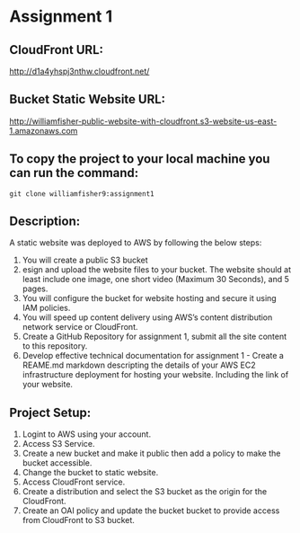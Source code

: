 # Assignment 1
## CloudFront URL:
http://d1a4yhspj3nthw.cloudfront.net/

## Bucket Static Website URL:
http://williamfisher-public-website-with-cloudfront.s3-website-us-east-1.amazonaws.com

## To copy the project to your local machine you can run the command:
```git clone williamfisher9:assignment1```

## Description:
A static website was deployed to AWS by following the below steps:
1. You will create a public S3 bucket
2. esign and upload the website files to your bucket. The website should at least include one image, one short video (Maximum 30 Seconds), and 5 pages.  
3. You will configure the bucket for website hosting and secure it using IAM policies.
4. You will speed up content delivery using AWS’s content distribution network service or CloudFront.
5. Create a GitHub Repository for assignment 1, submit all the site content to this repository. 
6. Develop effective technical documentation for assignment 1 - Create a REAME.md markdown descripting the details of your AWS EC2 infrastructure deployment for hosting your website. Including the link of your website.

## Project Setup:
1. Logint to AWS using your account.
2. Access S3 Service.
3. Create a new bucket and make it public then add a policy to make the bucket accessible.
4. Change the bucket to static website.
5. Access CloudFront service.
6. Create a distribution and select the S3 bucket as the origin for the CloudFront.
7. Create an OAI policy and update the bucket bucket to provide access from CloudFront to S3 bucket.